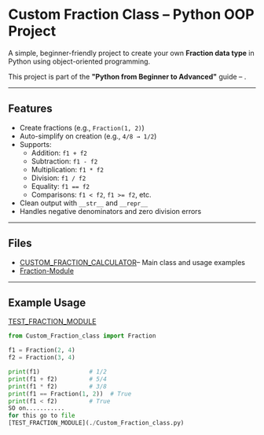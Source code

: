 #  Custom Fraction Class – Python OOP Project

A simple, beginner-friendly project to create your own **Fraction data type** in Python using object-oriented programming.

This project is part of the **"Python from Beginner to Advanced"** guide – .

---

##  Features

- Create fractions (e.g., `Fraction(1, 2)`)
- Auto-simplify on creation (e.g., `4/8 → 1/2`)
- Supports:
  - Addition: `f1 + f2`
  - Subtraction: `f1 - f2`
  - Multiplication: `f1 * f2`
  - Division: `f1 / f2`
  - Equality: `f1 == f2`
  - Comparisons: `f1 < f2`, `f1 >= f2`, etc.
- Clean output with `__str__` and `__repr__`
- Handles negative denominators and zero division errors

---

##  Files

- [CUSTOM_FRACTION_CALCULATOR](./Custom_Fraction_class.py)– Main class and usage examples
- [Fraction-Module](./Fraction_Module.py)

---

##  Example Usage
[TEST_FRACTION_MODULE](./FractionTest.py)
```python
from Custom_Fraction_class import Fraction

f1 = Fraction(2, 4)
f2 = Fraction(3, 4)

print(f1)              # 1/2
print(f1 + f2)         # 5/4
print(f1 * f2)         # 3/8
print(f1 == Fraction(1, 2))  # True
print(f1 < f2)         # True
SO on...........
for this go to file 
[TEST_FRACTION_MODULE](./Custom_Fraction_class.py)
